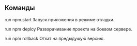 
Команды
---------

run npm start
Запуск приложения в режиме отладки.

run npm deploy
Разворачивание проекта на боевом сервере.

run npm rollback
Откат на предыдущую версию.